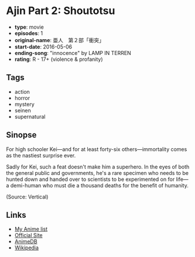 # Ajin Part 2: Shoutotsu

-   **type**: movie
-   **episodes**: 1
-   **original-name**: 亜人　第２部「衝突」
-   **start-date**: 2016-05-06
-   **ending-song**: "innocence" by LAMP IN TERREN
-   **rating**: R - 17+ (violence & profanity)

## Tags

-   action
-   horror
-   mystery
-   seinen
-   supernatural

## Sinopse

For high schooler Kei—and for at least forty-six others—immortality comes as the nastiest surprise ever.

Sadly for Kei, such a feat doesn't make him a superhero. In the eyes of both the general public and governments, he's a rare specimen who needs to be hunted down and handed over to scientists to be experimented on for life—a demi-human who must die a thousand deaths for the benefit of humanity.

(Source: Vertical)

## Links

-   [My Anime list](https://myanimelist.net/anime/30869/Ajin_Part_2__Shoutotsu)
-   [Official Site](http://www.ajin.net/)
-   [AnimeDB](http://anidb.info/perl-bin/animedb.pl?show=anime&aid=11265)
-   [Wikipedia](http://en.wikipedia.org/wiki/Ajin:_Demi-Human)

